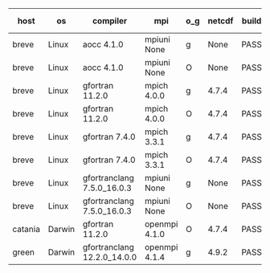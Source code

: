 

| host     | os       | compiler                              | mpi                      | o_g        | netcdf        | build       | u_pass          | u_fail          | s_pass            | s_fail            | e_pass             | e_fail             | nuopc_pass       | nuopc_fail       | artifacts link          |
|----------|----------|---------------------------------------|--------------------------|------------|---------------|-------------|-----------------|-----------------|-------------------|-------------------|--------------------|--------------------|------------------|------------------|-------------------------|
| breve | Linux | aocc 4.1.0 | mpiuni None  | g | None  | PASS | 12502 | 26 | 9 | 0 | 44 | 0 | None | None | <a href="https://github.com/esmf-org/esmf-test-artifacts/tree/75fa8023cd52bd0c491318718c352cc0d87cd15c/develop/aocc/4.1.0/g/mpiuni/None" target="_blank">75fa802</a> | 
| breve | Linux | aocc 4.1.0 | mpiuni None  | O | None  | PASS | 12502 | 26 | 9 | 0 | 44 | 0 | None | None | <a href="https://github.com/esmf-org/esmf-test-artifacts/tree/4c6522db7d78f115414b5f25b36ce9a3a88addc4/develop/aocc/4.1.0/O/mpiuni/None" target="_blank">4c6522d</a> | 
| breve | Linux | gfortran 11.2.0 | mpich 4.0.0  | g | 4.7.4  | PASS | None | None | None | None | None | None | None | None | <a href="https://github.com/esmf-org/esmf-test-artifacts/tree/aa20fe553ce2dfccc8f617c30c74a492b6e00e5a/develop/gfortran/11.2.0/g/mpich/4.0.0" target="_blank">aa20fe5</a> | 
| breve | Linux | gfortran 11.2.0 | mpich 4.0.0  | O | 4.7.4  | PASS | 14198 | 0 | 51 | 0 | 81 | 0 | 56 | 0 | <a href="https://github.com/esmf-org/esmf-test-artifacts/tree/ef2e2f0a75206f4982e60691415a47e9b72850f8/develop/gfortran/11.2.0/O/mpich/4.0.0" target="_blank">ef2e2f0</a> | 
| breve | Linux | gfortran 7.4.0 | mpich 3.3.1  | g | 4.7.4  | PASS | 14198 | 0 | 51 | 0 | 81 | 0 | 56 | 0 | <a href="https://github.com/esmf-org/esmf-test-artifacts/tree/95f1c4bff42bbfe4470a6d8ace43e83a63f52ac0/develop/gfortran/7.4.0/g/mpich/3.3.1" target="_blank">95f1c4b</a> | 
| breve | Linux | gfortran 7.4.0 | mpich 3.3.1  | O | 4.7.4  | PASS | 14198 | 0 | 51 | 0 | 81 | 0 | 56 | 0 | <a href="https://github.com/esmf-org/esmf-test-artifacts/tree/5f6e7ff35452d63cd98ac78ddb4da32b77ebe02a/develop/gfortran/7.4.0/O/mpich/3.3.1" target="_blank">5f6e7ff</a> | 
| breve | Linux | gfortranclang 7.5.0_16.0.3 | mpiuni None  | g | None  | PASS | 12528 | 0 | 9 | 0 | 44 | 0 | None | None | <a href="https://github.com/esmf-org/esmf-test-artifacts/tree/602b662386dab4f36d4bf7eee620823836a01558/develop/gfortranclang/7.5.0_16.0.3/g/mpiuni/None" target="_blank">602b662</a> | 
| breve | Linux | gfortranclang 7.5.0_16.0.3 | mpiuni None  | O | None  | PASS | 12528 | 0 | 9 | 0 | 44 | 0 | None | None | <a href="https://github.com/esmf-org/esmf-test-artifacts/tree/f5bc0d6fb8971d6a9986334efb56ac9a1d0f5901/develop/gfortranclang/7.5.0_16.0.3/O/mpiuni/None" target="_blank">f5bc0d6</a> | 
| catania | Darwin | gfortran 11.2.0 | openmpi 4.1.0  | O | 4.7.4  | PASS | 14195 | 3 | 51 | 0 | 81 | 0 | 56 | 0 | <a href="https://github.com/esmf-org/esmf-test-artifacts/tree/fb040ce4c709d3e8f91d433daad06c384a5901e0/develop/gfortran/11.2.0/O/openmpi/4.1.0" target="_blank">fb040ce</a> | 
| green | Darwin | gfortranclang 12.2.0_14.0.0 | openmpi 4.1.4  | g | 4.9.2  | PASS | None | None | None | None | None | None | None | None | <a href="https://github.com/esmf-org/esmf-test-artifacts/tree/368d22ebb9659501f3e51080ebc39cc650f06c4a/develop/gfortranclang/12.2.0_14.0.0/g/openmpi/4.1.4" target="_blank">368d22e</a> | 
